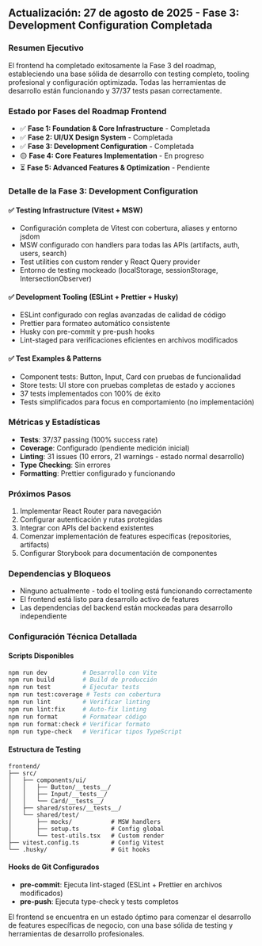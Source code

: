 ## Actualización: 27 de agosto de 2025 - Fase 3: Development Configuration Completada

### Resumen Ejecutivo
El frontend ha completado exitosamente la Fase 3 del roadmap, estableciendo una base sólida de desarrollo con testing completo, tooling profesional y configuración optimizada. Todas las herramientas de desarrollo están funcionando y 37/37 tests pasan correctamente.

### Estado por Fases del Roadmap Frontend
- ✅ **Fase 1: Foundation & Core Infrastructure** - Completada
- ✅ **Fase 2: UI/UX Design System** - Completada  
- ✅ **Fase 3: Development Configuration** - Completada
- 🟡 **Fase 4: Core Features Implementation** - En progreso
- ⏳ **Fase 5: Advanced Features & Optimization** - Pendiente

### Detalle de la Fase 3: Development Configuration
#### ✅ Testing Infrastructure (Vitest + MSW)
- Configuración completa de Vitest con cobertura, aliases y entorno jsdom
- MSW configurado con handlers para todas las APIs (artifacts, auth, users, search)
- Test utilities con custom render y React Query provider
- Entorno de testing mockeado (localStorage, sessionStorage, IntersectionObserver)

#### ✅ Development Tooling (ESLint + Prettier + Husky)
- ESLint configurado con reglas avanzadas de calidad de código
- Prettier para formateo automático consistente
- Husky con pre-commit y pre-push hooks
- Lint-staged para verificaciones eficientes en archivos modificados

#### ✅ Test Examples & Patterns
- Component tests: Button, Input, Card con pruebas de funcionalidad
- Store tests: UI store con pruebas completas de estado y acciones
- 37 tests implementados con 100% de éxito
- Tests simplificados para focus en comportamiento (no implementación)

### Métricas y Estadísticas
- **Tests**: 37/37 passing (100% success rate)
- **Coverage**: Configurado (pendiente medición inicial)
- **Linting**: 31 issues (10 errors, 21 warnings - estado normal desarrollo)
- **Type Checking**: Sin errores
- **Formatting**: Prettier configurado y funcionando

### Próximos Pasos
1. Implementar React Router para navegación
2. Configurar autenticación y rutas protegidas  
3. Integrar con APIs del backend existentes
4. Comenzar implementación de features específicas (repositories, artifacts)
5. Configurar Storybook para documentación de componentes

### Dependencias y Bloqueos
- Ninguno actualmente - todo el tooling está funcionando correctamente
- El frontend está listo para desarrollo activo de features
- Las dependencias del backend están mockeadas para desarrollo independiente

### Configuración Técnica Detallada

#### Scripts Disponibles
```bash
npm run dev          # Desarrollo con Vite
npm run build        # Build de producción
npm run test         # Ejecutar tests
npm run test:coverage # Tests con cobertura
npm run lint         # Verificar linting
npm run lint:fix     # Auto-fix linting
npm run format       # Formatear código
npm run format:check # Verificar formato
npm run type-check   # Verificar tipos TypeScript
```

#### Estructura de Testing
```
frontend/
├── src/
│   ├── components/ui/
│   │   ├── Button/__tests__/
│   │   ├── Input/__tests__/
│   │   └── Card/__tests__/
│   ├── shared/stores/__tests__/
│   └── shared/test/
│       ├── mocks/           # MSW handlers
│       ├── setup.ts         # Config global
│       └── test-utils.tsx   # Custom render
├── vitest.config.ts         # Config Vitest
└── .husky/                  # Git hooks
```

#### Hooks de Git Configurados
- **pre-commit**: Ejecuta lint-staged (ESLint + Prettier en archivos modificados)
- **pre-push**: Ejecuta type-check y tests completos

El frontend se encuentra en un estado óptimo para comenzar el desarrollo de features específicas de negocio, con una base sólida de testing y herramientas de desarrollo profesionales.